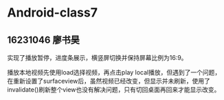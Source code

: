 # Android-class7
## 16231046 廖书昊
实现了播放暂停，进度条展示，横竖屏切换并保持屏幕比例为16:9。

播放本地视频先使用load选择视频，再点击play local播放，但遇到了一个问题，在重新设置了surfaceview后，虽然视频已经改变，但显示并未刷新，使用了invalidate()刷新整个view也没有解决问题，只有切回桌面再回来才能显示改变。
